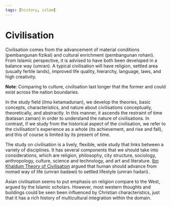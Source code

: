 ```yaml
---
tags: [history, islam]
---
```


# Civilisation

Civilisation comes from the advancement of material conditions (pembangunan
fizikal) and cultural enrichment (pembangunan rohani). From Islamic perspective,
it is advised to have both been developed in a balance way (umran). A typical
civilisation will have religion, settled area (usually fertile lands), improved
life quality, hierarchy, language, laws, and high creativity.

**Note**: Comparing to culture, civilisation last longer that the former and
could exist across the nation boundaries.

In the study field (ilmu ketamadunan), we develop the theories, basic concepts,
characteristics, and nature about civilisations conceptually, theoretically, and
abstractly. In this manner, it ascends the restraint of time (batasan zaman) in
order to understand the nature of civilisations. In contrast, if we study from
the historical aspect of the civilisation, we refer to the civilisation's
experience as a whole (its achievement, and rise and fall), and this of course
is limited by its present of time.

The study on civilisation is a lively, flexible, wide study that links between a
variety of disciplines. It has several components that we should take into
considerations, which are religion, philosophy, city structure, sociology,
anthropology, culture, science and technology, and art and literature.
[Ibn Khaldum Theory of Civilisation](202308082129.md) argued that human should
advance from nomad way of life (umran badawi) to settled lifestyle (umran
hadari).

Asian civilisation seems to put emphasis on religion compare to the West, argued
by the Islamic scholars. However, most western thoughts and buildings could be
seen been influenced by Christian characteristics, just that it has a rich
history of multicultural integration within the domain.
